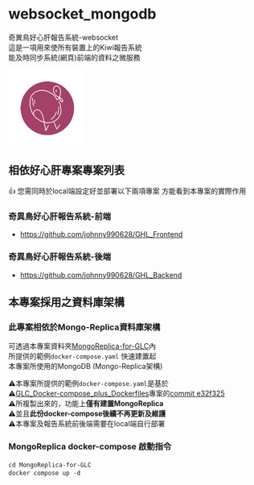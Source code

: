 # websocket_mongodb

奇異鳥好心肝報告系統-websocket<br/>
這是一項用來使所有裝置上的Kiwi報告系統<br/>
能及時同步系統(網頁)前端的資料之微服務

<img src="https://github.com/johnny990628/GHL_Frontend/blob/master/public/logo.png" width="30%" />

## 相依好心肝專案專案列表

👍 您需同時於local端設定好並部署以下兩項專案
方能看到本專案的實際作用

### 奇異鳥好心肝報告系統-前端
+ https://github.com/johnny990628/GHL_Frontend

### 奇異鳥好心肝報告系統-後端
+ https://github.com/johnny990628/GHL_Backend

## 本專案採用之資料庫架構

### 此專案相依於Mongo-Replica資料庫架構
可透過本專案資料夾[MongoReplica-for-GLC](./MongoReplica-for-Kiwi/)內<br/>
所提供的範例`docker-compose.yaml` 快速建置起
<br/>本專案所使用的MongoDB (Mongo-Replica架構)

⚠️本專案所提供的範例`docker-compose.yaml`是基於<br/>
⚠️[GLC_Docker-compose_plus_Dockerfiles](https://github.com/luckypig3400/GLC_Docker-compose_plus_Dockerfiles)專案的[commit e32f325](https://github.com/luckypig3400/GLC_Docker-compose_plus_Dockerfiles/commit/e32f3256fde9d98ea8ed81f95d1d18cc93ddd679)<br/>
⚠️所複製出來的，功能上**僅有建置MongoReplica**<br/>
⚠️並且**此份docker-compose後續不再更新及維護**<br/>
⚠️本專案及報告系統前後端需要在local端自行部署


### MongoReplica docker-compose 啟動指令
```
cd MongoReplica-for-GLC
docker compose up -d
```